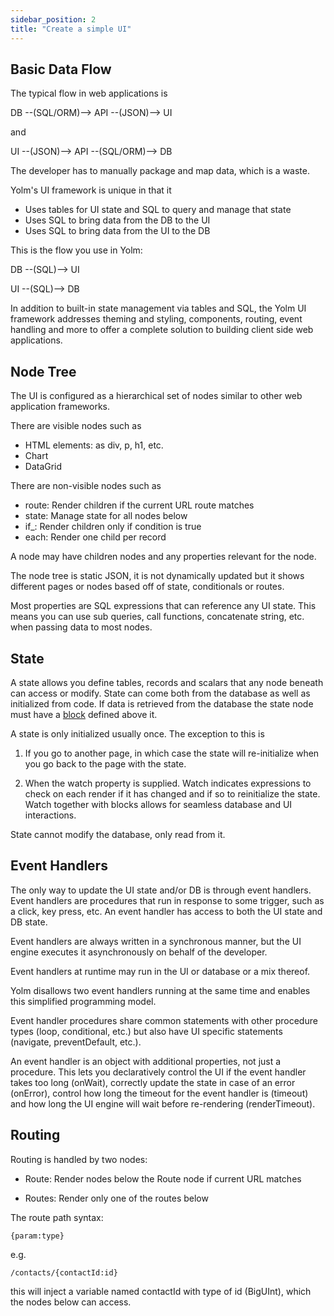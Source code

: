 ```yaml
---
sidebar_position: 2
title: "Create a simple UI"
---
```


## Basic Data Flow

The typical flow in web applications is

DB --(SQL/ORM)--> API --(JSON)--> UI

and

UI --(JSON)--> API --(SQL/ORM)--> DB

The developer has to manually package and map data, which is a waste.

Yolm's UI framework is unique in that it

- Uses tables for UI state and SQL to query and manage that state
- Uses SQL to bring data from the DB to the UI
- Uses SQL to bring data from the UI to the DB

This is the flow you use in Yolm:

DB --(SQL)--> UI

UI --(SQL)--> DB

In addition to built-in state management via tables and SQL, the Yolm UI framework addresses theming and styling, components, routing, event handling and more to offer a complete solution to building client side web applications.

## Node Tree

The UI is configured as a hierarchical set of nodes similar to other web application frameworks.

There are visible nodes such as

- HTML elements: as div, p, h1, etc.
- Chart
- DataGrid

There are non-visible nodes such as

- route: Render children if the current URL route matches
- state: Manage state for all nodes below
- if_: Render children only if condition is true
- each: Render one child per record

A node may have children nodes and any properties relevant for the node.

The node tree is static JSON, it is not dynamically updated but it shows different pages or nodes based off of state, conditionals or routes.

Most properties are SQL expressions that can reference any UI state. This means you can use sub queries, call functions, concatenate string, etc. when passing data to most nodes.

## State

A state allows you define tables, records and scalars that any node beneath can access or modify. State can come both from the database as well as initialized from code. If data is retrieved from the database the state node must have a [block](#blocks) defined above it.

A state is only initialized usually once. The exception to this is

1) If you go to another page, in which case the state will re-initialize when you go back to the page with the state.

2) When the watch property is supplied. Watch indicates expressions to check on each render if it has changed and if so to reinitialize the state. Watch together with blocks allows for seamless database and UI interactions.

State cannot modify the database, only read from it.


## Event Handlers

The only way to update the UI state and/or DB is through event handlers. Event handlers are procedures that run in response to some trigger, such as a click, key press, etc. An event handler has access to both the UI state and DB state.

Event handlers are always written in a synchronous manner, but the UI engine executes it asynchronously on behalf of the developer.

Event handlers at runtime may run in the UI or database or a mix thereof.

Yolm disallows two event handlers running at the same time and enables this simplified programming model.

Event handler procedures share common statements with other procedure types (loop, conditional, etc.) but also have UI specific statements (navigate, preventDefault, etc.).

An event handler is an object with additional properties, not just a procedure. This lets you declaratively control the UI if the event handler takes too long (onWait), correctly update the state in case of an error (onError), control how long the timeout for the event handler is (timeout) and how long the UI engine will wait before re-rendering (renderTimeout).

## Routing

Routing is handled by two nodes:

- Route: Render nodes below the Route node if current URL matches

- Routes: Render only one of the routes below

The route path syntax:

`{param:type}`

e.g.

`/contacts/{contactId:id}`

this will inject a variable named contactId with type of id (BigUInt), which the nodes below can access.

